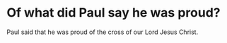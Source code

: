 # Of what did Paul say he was proud?

Paul said that he was proud of the cross of our Lord Jesus Christ.
